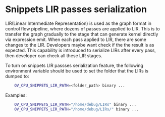 # Snippets LIR passes serialization

LIR(Linear Intermediate Representation) is used as the graph format in control flow pipeline, where dozens of passes are applied to LIR. This is to transfer the graph gradually to the stage that can generate kernel directly via expression emit. When each pass applied to LIR, there are some changes to the LIR. Developers maybe want check if the the result is as expected. This capability is introduced to serialize LIRs after every pass, then developer can check all these LIR stages.

To turn on snippets LIR passses serialization feature, the following environment variable should be used to set the folder that the LIRs is dumped to:
```sh
    OV_CPU_SNIPPETS_LIR_PATH=<folder_path> binary ...
```

Examples:
```sh
    OV_CPU_SNIPPETS_LIR_PATH="/home/debug/LIRs" binary ...
    OV_CPU_SNIPPETS_LIR_PATH="/home/debug/LIRs/" binary ...
```